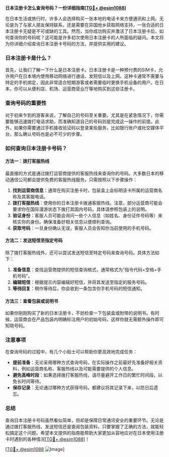 **日本注册卡怎么查询号码？一份详细指南[[TG💪+ @esim1088](https://t.me/s/esim1088)]**

在日本生活或旅行时，许多人会选择购买一张本地的电话卡来方便通讯和上网。无论是为了与家人朋友保持联系，还是需要在异国他乡获取网络支持，一张合适的日本注册卡无疑是不可或缺的工具。然而，当你成功购买并激活了日本注册卡后，如何查询你的号码呢？这可能是许多初次使用日本注册卡的人所面临的疑问。本文将为你详细介绍查询日本注册卡号码的方法，并提供实用的建议。

### 日本注册卡是什么？

首先，让我们了解一下什么是日本注册卡。日本注册卡是一种预付费的SIM卡，允许用户在日本境内使用移动网络进行通话、发短信以及上网。这种卡通常不需要与特定的手机绑定，因此非常适合短期游客或者需要临时更换手机设备的用户。在日本，你可以从便利店、机场、运营商营业厅等地购买到这些注册卡。

### 查询号码的重要性

对于初来乍到的游客来说，了解自己的号码至关重要。尤其是在紧急情况下，你需要能够迅速拨打电话求助，而准确知道自己的号码则是完成这一操作的前提。此外，如果你需要通过手机接收验证码以登录某些服务，比如银行账户或社交媒体平台，那么确认号码也是必不可少的步骤。

### 如何查询日本注册卡号码？

#### 方法一：拨打客服热线

最直接的方式是通过拨打运营商提供的客服热线来查询你的号码。大多数日本的移动通信公司都会提供免费的客服热线服务。只需按照以下步骤操作：

1. **找到运营商信息**：通常在购买注册卡时，包装盒上会标明该卡所属的运营商名称及其客服电话。
2. **拨打客服热线**：使用你的日本注册卡拨通客服热线。注意，部分运营商可能会要求你在国际漫游状态下拨打其国内号码，具体请参照包装上的说明。
3. **验证身份**：客服人员可能会询问一些个人信息（如姓名、身份证件号码等）来核实你的身份。确保准备好相关信息以便顺利查询。
4. **获取号码**：一旦身份确认无误，客服人员会告知你当前使用的手机号码。

#### 方法二：发送短信至指定号码

除了拨打客服热线外，还可以尝试发送短信至特定号码来查询号码。具体方法如下：

1. **准备信息**：查找运营商提供的短信查询格式，通常格式为“指令代码+空格+手机号码”。
2. **编辑短信**：根据提示内容编辑好短信，并将其发送至指定的服务号码。
3. **等待回复**：稍作等待后，你会收到一条包含你手机号码的短信通知。

#### 方法三：查看包装或说明书

如果你刚刚购买了新的日本注册卡，不妨检查一下包装盒或附带的说明书。有时候，运营商会在产品包装内明确标注用户的初始号码，这样你就无需额外操作即可知晓号码。

### 注意事项

在查询号码的过程中，有几个小贴士可以帮助你更高效地完成任务：

- **提前准备**：无论采用哪种方式查询号码，在实际操作之前最好先准备好相关资料，例如运营商名称、客服热线以及可能需要提供的个人信息。
- **避免高峰时段**：如果选择拨打客服热线，请尽量避开工作日的繁忙时间段，以免长时间等待。
- **保存记录**：无论通过哪种方式获得号码，都建议将其记录下来，以防日后遗忘。

### 总结

查询日本注册卡号码虽然看似简单，但却是保障日常通讯安全的重要环节。无论是通过拨打客服热线、发送短信还是查阅包装资料，只要掌握了正确的方法，就能轻松搞定这个问题。希望本文提供的指南能帮助大家更加从容地应对在日本使用注册卡时遇到的各种情况[[TG💪+ @esim1088](https://t.me/s/esim1088)]！

[[TG💪+ @esim1088](https://t.me/s/esim1088) ![Image](https://i.postimg.cc/4NQfJmqS/Snipaste-2025-05-13-00-14-12.png)]